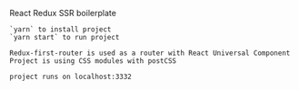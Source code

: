 React Redux SSR boilerplate


```
`yarn` to install project
`yarn start` to run project

Redux-first-router is used as a router with React Universal Component
Project is using CSS modules with postCSS

project runs on localhost:3332
```
